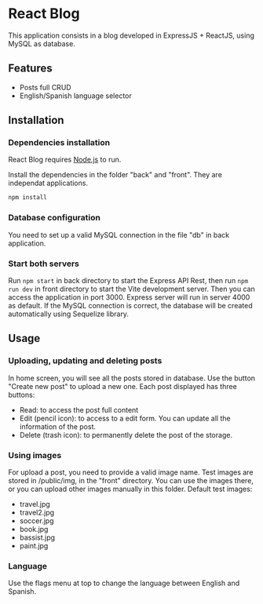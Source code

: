 # React Blog

This application consists in a blog developed in ExpressJS + ReactJS, using MySQL as database.

## Features

- Posts full CRUD
- English/Spanish language selector

## Installation

### Dependencies installation

React Blog requires [Node.js](https://nodejs.org/) to run.

Install the dependencies in the folder "back" and "front". They are independat applications.

```sh
npm install
```

### Database configuration

You need to set up a valid MySQL connection in the file "db" in back application.

### Start both servers

Run `npm start` in back directory to start the Express API Rest, then run `npm run dev` in front directory to start the Vite development server. Then you can access the application in port 3000. Express server will run in server 4000 as default. If the MySQL connection is correct, the database will be created automatically using Sequelize library.

## Usage

### Uploading, updating and deleting posts

In home screen, you will see all the posts stored in database. Use the button "Create new post" to upload a new one.
Each post displayed has three buttons:

- Read: to access the post full content
- Edit (pencil icon): to access to a edit form. You can update all the information of the post.
- Delete (trash icon): to permanently delete the post of the storage.

### Using images

For upload a post, you need to provide a valid image name. Test images are stored in /public/img, in the "front" directory. You can use the images there, or you can upload other images manually in this folder.
Default test images:

- travel.jpg
- travel2.jpg
- soccer.jpg
- book.jpg
- bassist.jpg
- paint.jpg

### Language

Use the flags menu at top to change the language between English and Spanish.
